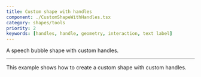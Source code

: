 ```yaml
---
title: Custom shape with handles
component: ./CustomShapeWithHandles.tsx
category: shapes/tools
priority: 2
keywords: [handles, handle, geometry, interaction, text label]
---
```


A speech bubble shape with custom handles.

---

This example shows how to create a custom shape with custom handles.
